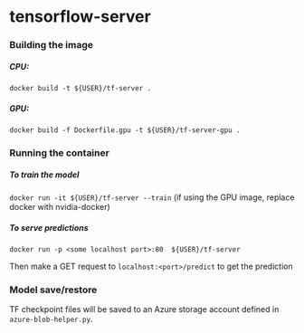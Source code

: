 # tensorflow-server
### Building the image
##### CPU:  
`docker build -t ${USER}/tf-server .`

##### GPU:  
`docker build -f Dockerfile.gpu -t ${USER}/tf-server-gpu .`

### Running the container
##### To train the model    
`docker run -it ${USER}/tf-server --train`
(if using the GPU image, replace docker with nvidia-docker)
##### To serve predictions  
`docker run -p <some localhost port>:80  ${USER}/tf-server`

Then make a GET request to `localhost:<port>/predict` to get the prediction


### Model save/restore
TF checkpoint files will be saved to an Azure storage account defined in `azure-blob-helper.py`.
